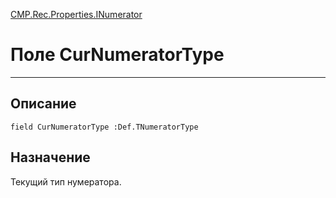 ﻿---
Link: CMP.Rec.Properties.INumerator.@CurNumeratorType
---

<!---  Навигация
[Имя проекта](#) :
-->
[CMP.Rec.Properties.INumerator](Default)

# Поле CurNumeratorType
---

## Описание

    field CurNumeratorType :Def.TNumeratorType

<!--
## Аргументы{#Args}

### Аргумент1

Описание аргумента 1
-->

## Назначение

Текущий тип нумератора.

<!--
## Пример

    CurNumeratorType...
-->

